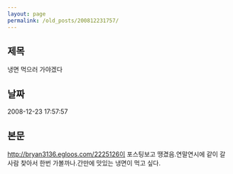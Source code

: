 ```yaml
---
layout: page
permalink: /old_posts/200812231757/
---
```


## 제목
냉면 먹으러 가야겠다

## 날짜
2008-12-23 17:57:57

## 본문
http://bryan3136.egloos.com/2225126이 포스팅보고 땡겼음.연말연시에 같이 갈 사람 찾아서 한번 가볼까나.간만에 맛있는 냉면이 먹고 싶다.
